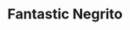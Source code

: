 ---
title: "Fantastic Negrito"
summary: "Fantastic Negrito is black roots music for everyone, Blues with a punk attitude from Oakland, California. Formerly recorded under the name Xavier."
image: "fantastic-negrito.jpg"
apple_music_artist_url: "https://music.apple.com/gb/artist/fantastic-negrito/720222195"
---